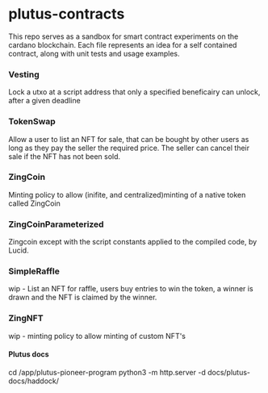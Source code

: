 # plutus-contracts

This repo serves as a sandbox for smart contract experiments on the cardano blockchain. Each file represents an idea for a self contained contract, along with unit tests and usage examples.

### Vesting
Lock a utxo at a script address that only a specified beneficairy can unlock, after a given deadline

### TokenSwap
Allow a user to list an NFT for sale, that can be bought by other users as long as they pay the seller the required price. The seller can cancel their sale if the NFT has not been sold. 

### ZingCoin
Minting policy to allow (inifite, and centralized)minting of a native token called ZingCoin

### ZingCoinParameterized
Zingcoin except with the script constants applied to the compiled code, by Lucid.

### SimpleRaffle
wip - List an NFT for raffle, users buy entries to win the token, a winner is drawn and the NFT is claimed by the winner. 

### ZingNFT
wip - minting policy to allow minting of custom NFT's

#### Plutus docs
cd /app/plutus-pioneer-program 
python3 -m http.server -d docs/plutus-docs/haddock/